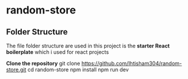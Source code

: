 # random-store

## Folder Structure

The file folder structure are used in this project is the **starter React boilerplate** which i used for react projects

**Clone the repository**
git clone https://github.com/Ihtisham304/random-store.git
cd random-store
npm install
npm run dev
